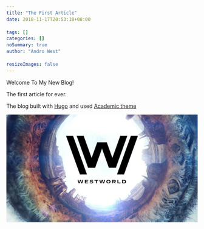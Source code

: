 ```yaml
---
title: "The First Article"
date: 2018-11-17T20:53:18+08:00

tags: []
categories: []
noSummary: true
author: "Andro West"

resizeImages: false
---
```

Welcome To My New Blog!

The first article for ever.

The blog built with [Hugo](https://gohugo.io/) and used [Academic theme](https://sourcethemes.com/academic/)

![West World](ww.jpg)
